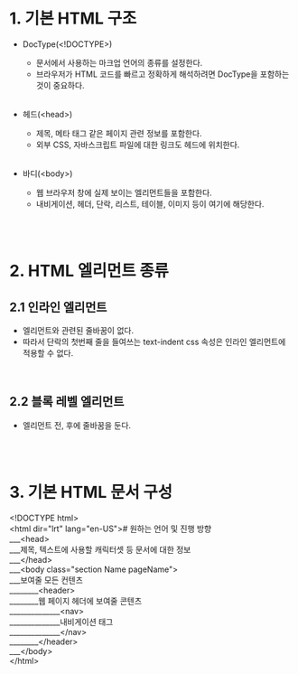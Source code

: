 # 1. 기본 HTML 구조
* DocType(\<!DOCTYPE>)
    * 문서에서 사용하는 마크업 언어의 종류를 설정한다.
    * 브라우저가 HTML 코드를 빠르고 정확하게 해석하려면 DocType을 포함하는 것이 중요하다.
    
    <br>

* 헤드(\<head>)
    * 제목, 메타 태그 같은 페이지 관련 정보를 포함한다.
    * 외부 CSS, 자바스크립트 파일에 대한 링크도 헤드에 위치한다.

    <br>

* 바디(\<body>)
    * 웹 브라우저 창에 실제 보이는 엘리먼트들을 포함한다.
    * 내비게이션, 헤더, 단락, 리스트, 테이블, 이미지 등이 여기에 해당한다.

<br><br>

# 2. HTML 엘리먼트 종류
## 2.1 인라인 엘리먼트
* 엘리먼트와 관련된 줄바꿈이 없다.
* 따라서 단락의 첫번째 줄을 들여쓰는 text-indent css 속성은 인라인 엘리먼트에 적용할 수 없다.

<br>

## 2.2 블록 레벨 엘리먼트
* 엘리먼트 전, 후에 줄바꿈을 둔다.

<br><br>

# 3. 기본 HTML 문서 구성
\<!DOCTYPE html> <br>
\<html dir="lrt" lang="en-US"># 원하는 언어 및 진행 방향 <br>
___\<head><br>
___제목, 텍스트에 사용할 캐릭터셋 등 문서에 대한 정보 <br>
___\</head> <br>
___\<body class="section Name pageName"> <br>
___보여줄 모든 컨텐츠 <br>
________\<header> <br>
________웹 페이지 헤더에 보여줄 콘텐츠 <br>
______________\<nav> <br>
______________내비게이션 태그 <br>
______________\</nav> <br>
________\</header> <br>
___\</body> <br>
\</html>